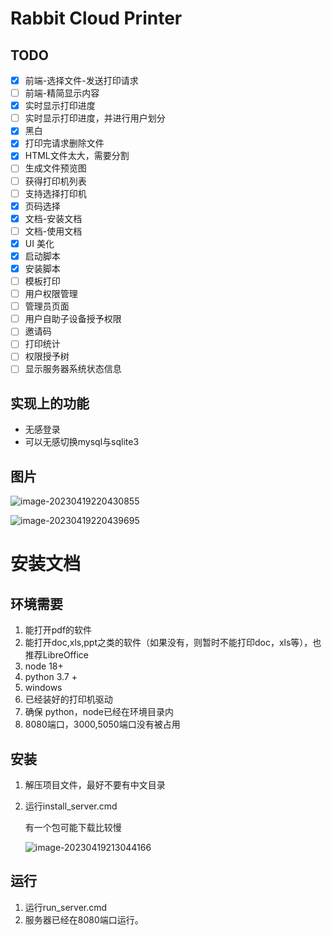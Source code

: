 # Rabbit Cloud Printer

## TODO

- [X] 前端-选择文件-发送打印请求
- [ ] 前端-精简显示内容
- [X] 实时显示打印进度 
- [ ] 实时显示打印进度，并进行用户划分
- [x] 黑白
- [x] 打印完请求删除文件
- [x] HTML文件太大，需要分割
- [ ] 生成文件预览图
- [ ] 获得打印机列表
- [ ] 支持选择打印机
- [x] 页码选择
- [x] 文档-安装文档
- [ ] 文档-使用文档
- [x] UI 美化
- [x] 启动脚本
- [x] 安装脚本
- [ ] 模板打印
- [ ] 用户权限管理
- [ ] 管理员页面
- [ ] 用户自助子设备授予权限
- [ ] 邀请码
- [ ] 打印统计
- [ ] 权限授予树
- [ ] 显示服务器系统状态信息

## 实现上的功能

- 无感登录
- 可以无感切换mysql与sqlite3



## 图片

![image-20230419220430855](https://p.dabbit.net/blog/pic_bed/2023/04/2cbcf267acb95bae_202304192204936.png)



![image-20230419220439695](https://p.dabbit.net/blog/pic_bed/2023/04/8e4bd226d9128f8e_202304192204787.png)

# 安装文档

## 环境需要

1. 能打开pdf的软件
2. 能打开doc,xls,ppt之类的软件（如果没有，则暂时不能打印doc，xls等），也推荐LibreOffice
3. node 18+
4. python 3.7 +
5. windows
6. 已经装好的打印机驱动
7. 确保 python，node已经在环境目录内
8. 8080端口，3000,5050端口没有被占用


## 安装

1. 解压项目文件，最好不要有中文目录

2. 运行install_server.cmd

   有一个包可能下载比较慢

   ![image-20230419213044166](https://p.dabbit.net/blog/pic_bed/2023/04/1af78fed4dc2ab27_202304192130269.png)


## 运行 

1. 运行run_server.cmd
2. 服务器已经在8080端口运行。

